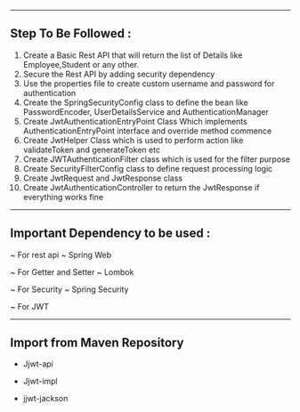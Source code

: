 --------------------------------------------------------------------------------------------------------------------------------------------------------------    
Step To Be Followed :
--------------------------------------------------------------------------------------------------------------------------------------------------------------    

1. Create a Basic Rest API that will return the list of Details like Employee,Student or any other.
2. Secure the Rest API by adding security dependency
3. Use the properties file to create custom username and password for authentication
4. Create the SpringSecurityConfig class to define the bean like PasswordEncoder, UserDetailsService and AuthenticationManager
5. Create JwtAuthenticationEntryPoint Class Which implements AuthenticationEntryPoint interface and override method commence
6. Create JwtHelper Class which is used to perform action like validateToken and generateToken etc
7. Create JWTAuthenticationFilter class which is used for the filter purpose
8. Create SecurityFilterConfig class to define request processing logic
9. Create JwtRequest and JwtResponse class
10. Create JwtAuthenticationController to return the JwtResponse if everything works fine

--------------------------------------------------------------------------------------------------------------------------------------------------------------    
 Important Dependency to be used :
--------------------------------------------------------------------------------------------------------------------------------------------------------------    

~ For rest api ~ Spring Web

~ For Getter and Setter ~ Lombok

~ For Security ~ Spring Security

~ For JWT 
    
-------------------------------------------------------------------------------------------------------------------------------------------------------------
  Import from Maven Repository 
--------------------------------------------------------------------------------------------------------------------------------------------------------------    

- Jjwt-api

- Jjwt-impl

- jjwt-jackson

